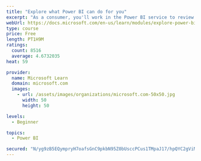 ```yaml
---
title: "Explore what Power BI can do for you"
excerpt: "As a consumer, you'll work in the Power BI service to review and interact with content that has been shared with you. This module provides the foundational information that you need to work effectively in the Power BI service."
webUrl: https://docs.microsoft.com/en-us/learn/modules/explore-power-bi-service/
type: course
price: Free
length: PT1H9M
ratings:
  count: 8516
  average: 4.6732035
heat: 59

provider:
  name: Microsoft Learn
  domain: microsoft.com
  images:
    - url: /assets/images/organizations/microsoft.com-50x50.jpg
      width: 50
      height: 50

levels:
  - Beginner

topics:
  - Power BI

secured: "N/yg9zB5EQympryH7oafsGnC9pkbN95Z0bUsccPCus1TMpaJ17/hpQYC2gViMrXG+w54mIYgLlU7vHUqk0jbPVrysty9SKML+B9667wRscN66p2uRXY8Lvg8AJlAm/JaSmBpHeZQeeLLfn8Whu3C/3nhiQ1xEQY2FiPefAH3MIuzeqO9jqyX/M4I3FIXZbXt9eGr0uRuUa/yQcuPQ7jLwAw7Dsdu8TUxpYtjuu5QB1kooFLv3ztRpJd6detfvsMiF/XO/BpnlMLBFidKSQKlRiNMKPCQ9FVTP0A91LldmXh2UkrWomUhHDHqZoqvjUhAgybGnFhKPoimNMlqiTfO7WOWxmxmHDGlN7gVm9N+0tZWM1jkgHtagaMYgf1O0/zNeJdnhNIhxYSDTxCF6QwU9E6YgQvv6vXyntt1fgWZZy4=;Tbe/THx1shLx2pTdp4S71w=="
---
```


